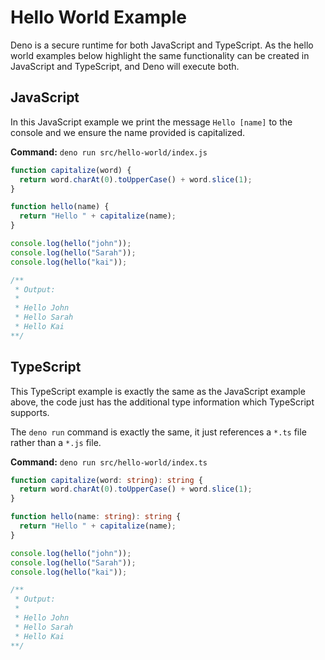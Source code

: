 # Hello World Example

Deno is a secure runtime for both JavaScript and TypeScript. As the hello world examples below highlight the same functionality can be created in JavaScript and TypeScript, and Deno will execute both. 

## JavaScript

In this JavaScript example we print the message `Hello [name]` to the console and we ensure the name provided is capitalized. 

**Command:** `deno run src/hello-world/index.js`

```js
function capitalize(word) {
  return word.charAt(0).toUpperCase() + word.slice(1);
}

function hello(name) {
  return "Hello " + capitalize(name);
}

console.log(hello("john"));
console.log(hello("Sarah"));
console.log(hello("kai"));

/** 
 * Output:
 * 
 * Hello John
 * Hello Sarah
 * Hello Kai
**/ 
```

## TypeScript

This TypeScript example is exactly the same as the JavaScript example above, the code just has the additional type information which TypeScript supports.

The `deno run` command is exactly the same, it just references a `*.ts` file rather than a `*.js` file.

**Command:** `deno run src/hello-world/index.ts`

```ts
function capitalize(word: string): string {
  return word.charAt(0).toUpperCase() + word.slice(1);
}

function hello(name: string): string {
  return "Hello " + capitalize(name);
}

console.log(hello("john"));
console.log(hello("Sarah"));
console.log(hello("kai"));

/** 
 * Output:
 * 
 * Hello John
 * Hello Sarah
 * Hello Kai
**/ 
```